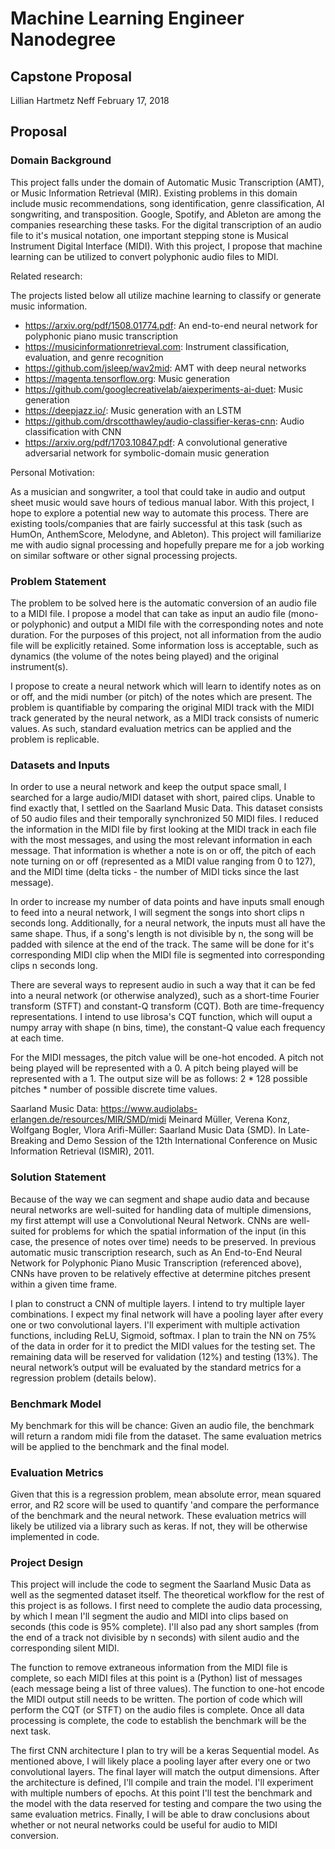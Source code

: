 # Machine Learning Engineer Nanodegree
## Capstone Proposal
Lillian Hartmetz Neff
February 17, 2018

## Proposal

### Domain Background

This project falls under the domain of Automatic Music Transcription (AMT), or Music Information Retrieval (MIR). Existing problems in this domain include music recommendations, song identification, genre classification, AI songwriting, and transposition. Google, Spotify, and Ableton are among the companies researching these tasks. For the digital transcription of an audio file to it's musical notation, one important stepping stone is Musical Instrument Digital Interface (MIDI). With this project, I propose that machine learning can be utilized to convert polyphonic audio files to MIDI. 

Related research:

The projects listed below all utilize machine learning to classify or generate music information.
- https://arxiv.org/pdf/1508.01774.pdf: An end-to-end neural network for polyphonic piano music transcription
- https://musicinformationretrieval.com: Instrument classification, evaluation, and genre recognition
- https://github.com/jsleep/wav2mid: AMT with deep neural networks
- https://magenta.tensorflow.org: Music generation
- https://github.com/googlecreativelab/aiexperiments-ai-duet: Music generation
- https://deepjazz.io/: Music generation with an LSTM
- https://github.com/drscotthawley/audio-classifier-keras-cnn: Audio classification with CNN
- https://arxiv.org/pdf/1703.10847.pdf: A convolutional generative adversarial network for symbolic-domain music generation

Personal Motivation:

As a musician and songwriter, a tool that could take in audio and output sheet music would save hours of tedious manual labor. With this project, I hope to explore a potential new way to automate this process. There are existing tools/companies that are fairly successful at this task (such as HumOn, AnthemScore, Melodyne, and Ableton). This project will familiarize me with audio signal processing and hopefully prepare me for a job working on similar software or other signal processing projects.

### Problem Statement

The problem to be solved here is the automatic conversion of an audio file to a MIDI file. I propose a model that can take as input an audio file (mono- or polyphonic) and output a MIDI file with the corresponding notes and note duration. For the purposes of this project, not all information from the audio file will be explicitly retained. Some information loss is acceptable, such as dynamics (the volume of the notes being played) and the original instrument(s). 

I propose to create a neural network which will learn to identify notes as on or off, and the midi number (or pitch) of the notes which are present. The problem is quantifiable by comparing the original MIDI track with the MIDI track generated by the neural network, as a MIDI track consists of numeric values. As such, standard evaluation metrics can be applied and the problem is replicable. 

### Datasets and Inputs

In order to use a neural network and keep the output space small, I searched for a large audio/MIDI dataset with short, paired clips. Unable to find exactly that, I settled on the Saarland Music Data. This dataset consists of 50 audio files and their temporally synchronized 50 MIDI files. I reduced the information in the MIDI file by first looking at the MIDI track in each file with the most messages, and using the most relevant information in each message. That information is whether a note is on or off, the pitch of each note turning on or off (represented as a MIDI value ranging from 0 to 127), and the MIDI time (delta ticks - the number of MIDI ticks since the last message). 

In order to increase my number of data points and have inputs small enough to feed into a neural network, I will segment the songs into short clips n seconds long. Additionally, for a neural network, the inputs must all have the same shape. Thus, if a song's length is not divisible by n, the song will be padded with silence at the end of the track. The same will be done for it's corresponding MIDI clip when the MIDI file is segmented into corresponding clips n seconds long.

There are several ways to represent audio in such a way that it can be fed into a neural network (or otherwise analyzed), such as a short-time Fourier transform (STFT) and constant-Q transform (CQT). Both are time-frequency representations. I intend to use librosa's CQT function, which will ouput a numpy array with shape (n bins, time), the constant-Q value each frequency at each time. 

For the MIDI messages, the pitch value will be one-hot encoded. A pitch not being played will be represented with a 0. A pitch being played will be represented with a 1. The output size will be as follows: 2 * 128 possible pitches * number of possible discrete time values. 

Saarland Music Data:
https://www.audiolabs-erlangen.de/resources/MIR/SMD/midi
Meinard Müller, Verena Konz, Wolfgang Bogler, Vlora Arifi-Müller: Saarland Music Data (SMD). In Late-Breaking and Demo Session of the 12th International Conference on Music Information Retrieval (ISMIR), 2011.

### Solution Statement

Because of the way we can segment and shape audio data and because neural networks are well-suited for handling data of multiple dimensions, my first attempt will use a Convolutional Neural Network. CNNs are well-suited for problems for which the spatial information of the input (in this case, the presence of notes over time) needs to be preserved. In previous automatic music transcription research, such as An End-to-End Neural Network for Polyphonic Piano Music Transcription (referenced above), CNNs have proven to be relatively effective at determine pitches present within a given time frame.

I plan to construct a CNN of multiple layers. I intend to try multiple layer combinations. I expect my final network will have a pooling layer after every one or two convolutional layers. I'll experiment with multiple activation functions, including ReLU, Sigmoid, softmax. I plan to train the NN on 75% of the data in order for it to predict the MIDI values for the testing set. The remaining data will be reserved for validation (12%) and testing (13%). The neural network’s output will be evaluated by the standard metrics for a regression problem (details below). 

### Benchmark Model

My benchmark for this will be chance: Given an audio file, the benchmark will return a random midi file from the dataset. The same evaluation metrics will be applied to the benchmark and the final model. 

### Evaluation Metrics

Given that this is a regression problem, mean absolute error, mean squared error, and R2 score will be used to quantify 'and compare the performance of the benchmark and the neural network. These evaluation metrics will likely be utilized via a library such as keras. If not, they will be otherwise implemented in code.

### Project Design

This project will include the code to segment the Saarland Music Data as well as the segmented dataset itself. The theoretical workflow for the rest of this project is as follows. I first need to complete the audio data processing, by which I mean I'll segment the audio and MIDI into clips based on seconds (this code is 95% complete). I'll also pad any short samples (from the end of a track not divisible by n seconds) with silent audio and the corresponding silent MIDI. 

The function to remove extraneous information from the MIDI file is complete, so each MIDI files at this point is a (Python) list of messages (each message being a list of three values). The function to one-hot encode the MIDI output still needs to be written. The portion of code which will perform the CQT (or STFT) on the audio files is complete. Once all data processing is complete, the code to establish the benchmark will be the next task. 

The first CNN architecture I plan to try will be a keras Sequential model. As mentioned above, I will likely place a pooling layer after every one or two convolutional layers. The final layer will match the output dimensions. After the architecture is defined, I'll compile and train the model. I'll experiment with multiple numbers of epochs. At this point I'll test the benchmark and the model with the data reserved for testing and compare the two using the same evaluation metrics. Finally, I will be able to draw conclusions about whether or not neural networks could be useful for audio to MIDI conversion. 
